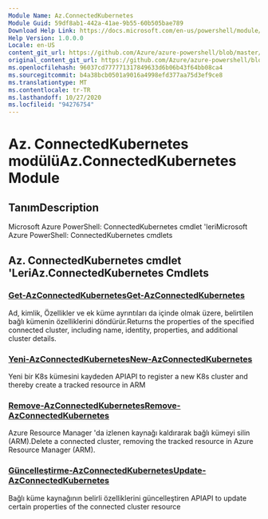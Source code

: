 ```yaml
---
Module Name: Az.ConnectedKubernetes
Module Guid: 59df8ab1-442a-41ae-9b55-60b505bae789
Download Help Link: https://docs.microsoft.com/en-us/powershell/module/az.connectedkubernetes
Help Version: 1.0.0.0
Locale: en-US
content_git_url: https://github.com/Azure/azure-powershell/blob/master/src/ConnectedKubernetes/help/Az.ConnectedKubernetes.md
original_content_git_url: https://github.com/Azure/azure-powershell/blob/master/src/ConnectedKubernetes/help/Az.ConnectedKubernetes.md
ms.openlocfilehash: 96037cd777771317849633d6b06b43f64bb08ca4
ms.sourcegitcommit: b4a38bcb0501a9016a4998efd377aa75d3ef9ce8
ms.translationtype: MT
ms.contentlocale: tr-TR
ms.lasthandoff: 10/27/2020
ms.locfileid: "94276754"
---
```

# <span data-ttu-id="792f5-101">Az. ConnectedKubernetes modülü</span><span class="sxs-lookup"><span data-stu-id="792f5-101">Az.ConnectedKubernetes Module</span></span>
## <span data-ttu-id="792f5-102">Tanım</span><span class="sxs-lookup"><span data-stu-id="792f5-102">Description</span></span>
<span data-ttu-id="792f5-103">Microsoft Azure PowerShell: ConnectedKubernetes cmdlet 'leri</span><span class="sxs-lookup"><span data-stu-id="792f5-103">Microsoft Azure PowerShell: ConnectedKubernetes cmdlets</span></span>

## <span data-ttu-id="792f5-104">Az. ConnectedKubernetes cmdlet 'Leri</span><span class="sxs-lookup"><span data-stu-id="792f5-104">Az.ConnectedKubernetes Cmdlets</span></span>
### [<span data-ttu-id="792f5-105">Get-AzConnectedKubernetes</span><span class="sxs-lookup"><span data-stu-id="792f5-105">Get-AzConnectedKubernetes</span></span>](Get-AzConnectedKubernetes.md)
<span data-ttu-id="792f5-106">Ad, kimlik, Özellikler ve ek küme ayrıntıları da içinde olmak üzere, belirtilen bağlı kümenin özelliklerini döndürür.</span><span class="sxs-lookup"><span data-stu-id="792f5-106">Returns the properties of the specified connected cluster, including name, identity, properties, and additional cluster details.</span></span>

### [<span data-ttu-id="792f5-107">Yeni-AzConnectedKubernetes</span><span class="sxs-lookup"><span data-stu-id="792f5-107">New-AzConnectedKubernetes</span></span>](New-AzConnectedKubernetes.md)
<span data-ttu-id="792f5-108">Yeni bir K8s kümesini kaydeden API</span><span class="sxs-lookup"><span data-stu-id="792f5-108">API to register a new K8s cluster and thereby create a tracked resource in ARM</span></span>

### [<span data-ttu-id="792f5-109">Remove-AzConnectedKubernetes</span><span class="sxs-lookup"><span data-stu-id="792f5-109">Remove-AzConnectedKubernetes</span></span>](Remove-AzConnectedKubernetes.md)
<span data-ttu-id="792f5-110">Azure Resource Manager 'da izlenen kaynağı kaldırarak bağlı kümeyi silin (ARM).</span><span class="sxs-lookup"><span data-stu-id="792f5-110">Delete a connected cluster, removing the tracked resource in Azure Resource Manager (ARM).</span></span>

### [<span data-ttu-id="792f5-111">Güncelleştirme-AzConnectedKubernetes</span><span class="sxs-lookup"><span data-stu-id="792f5-111">Update-AzConnectedKubernetes</span></span>](Update-AzConnectedKubernetes.md)
<span data-ttu-id="792f5-112">Bağlı küme kaynağının belirli özelliklerini güncelleştiren API</span><span class="sxs-lookup"><span data-stu-id="792f5-112">API to update certain properties of the connected cluster resource</span></span>

